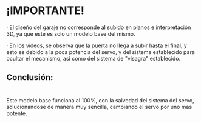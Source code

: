 # ¡IMPORTANTE!  

· El diseño del garaje no corresponde al subido en planos e interpretación 3D, ya que este es solo un modelo base del mismo.

· En los vídeos, se observa que la puerta no llega a subir hasta el final, y esto es debido a la poca potencia del servo, y del sistema establecido para ocultar el mecanismo, así como del sistema de "visagra" establecido. 


## Conclusión:
#

Este modelo base funciona al 100%, con la salvedad del sistema del servo, solucionandose de manera muy sencilla, cambiando el servo por uno mas potente.